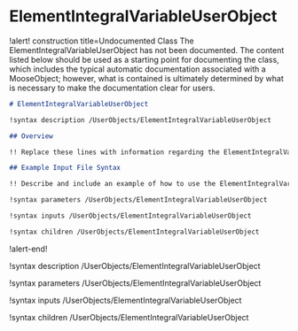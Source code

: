 # ElementIntegralVariableUserObject

!alert! construction title=Undocumented Class
The ElementIntegralVariableUserObject has not been documented. The content listed below should be used as a starting point for
documenting the class, which includes the typical automatic documentation associated with a
MooseObject; however, what is contained is ultimately determined by what is necessary to make the
documentation clear for users.

```markdown
# ElementIntegralVariableUserObject

!syntax description /UserObjects/ElementIntegralVariableUserObject

## Overview

!! Replace these lines with information regarding the ElementIntegralVariableUserObject object.

## Example Input File Syntax

!! Describe and include an example of how to use the ElementIntegralVariableUserObject object.

!syntax parameters /UserObjects/ElementIntegralVariableUserObject

!syntax inputs /UserObjects/ElementIntegralVariableUserObject

!syntax children /UserObjects/ElementIntegralVariableUserObject
```
!alert-end!

!syntax description /UserObjects/ElementIntegralVariableUserObject

!syntax parameters /UserObjects/ElementIntegralVariableUserObject

!syntax inputs /UserObjects/ElementIntegralVariableUserObject

!syntax children /UserObjects/ElementIntegralVariableUserObject

